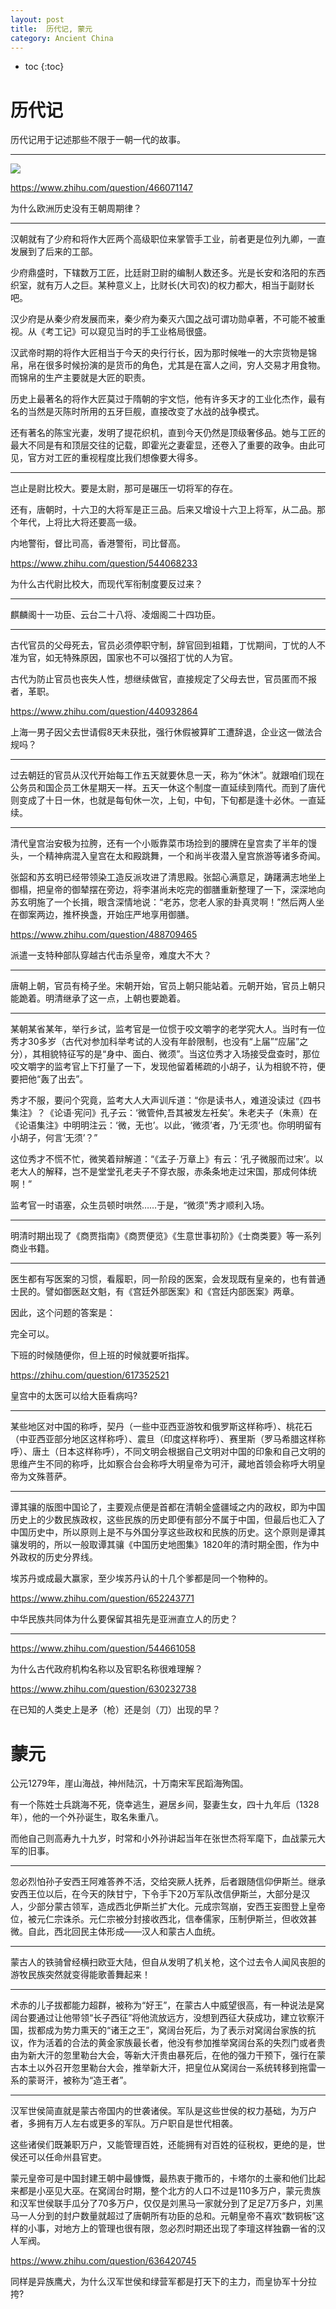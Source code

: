 ```yaml
---
layout: post
title:  历代记, 蒙元
category: Ancient China 
---
```


* toc
{:toc}

# 历代记

历代记用于记述那些不限于一朝一代的故事。

---

![](/images/img5/people.jpg)

https://www.zhihu.com/question/466071147

为什么欧洲历史没有王朝周期律？

---

汉朝就有了少府和将作大匠两个高级职位来掌管手工业，前者更是位列九卿，一直发展到了后来的工部。

少府鼎盛时，下辖数万工匠，比廷尉卫尉的编制人数还多。光是长安和洛阳的东西织室，就有万人之巨。某种意义上，比财长(大司农)的权力都大，相当于副财长吧。

汉少府是从秦少府发展而来，秦少府为秦灭六国之战可谓功勋卓著，不可能不被重视。从《考工记》可以窥见当时的手工业格局很盛。

汉武帝时期的将作大匠相当于今天的央行行长，因为那时候唯一的大宗货物是锦帛，帛在很多时候扮演的是货币的角色，尤其是在富人之间，穷人交易才用食物。而锦帛的生产主要就是大匠的职责。

历史上最著名的将作大匠莫过于隋朝的宇文恺，他有许多天才的工业化杰作，最有名的当然是灭陈时所用的五牙巨舰，直接改变了水战的战争模式。

还有著名的陈宝光妻，发明了提花织机，直到今天仍然是顶级奢侈品。她与工匠的最大不同是有和顶层交往的记载，即霍光之妻霍显，还卷入了重要的政争。由此可见，官方对工匠的重视程度比我们想像要大得多。

---

岂止是尉比校大。要是太尉，那可是碾压一切将军的存在。

还有，唐朝时，十六卫的大将军是正三品。后来又增设十六卫上将军，从二品。那个年代，上将比大将还要高一级。

内地警衔，督比司高，香港警衔，司比督高。

https://www.zhihu.com/question/544068233

为什么古代尉比校大，而现代军衔制度要反过来？

---

麒麟阁十一功臣、云台二十八将、凌烟阁二十四功臣。

---

古代官员的父母死去，官员必须停职守制，辞官回到祖籍，丁忧期间，丁忧的人不准为官，如无特殊原因，国家也不可以强招丁忧的人为官。

古代为防止官员也丧失人性，想继续做官，直接规定了父母去世，官员匿而不报者，革职。

https://www.zhihu.com/question/440932864

上海一男子因父去世请假8天未获批，强行休假被算旷工遭辞退，企业这一做法合规吗？

---

过去朝廷的官员从汉代开始每工作五天就要休息一天，称为“休沐”。就跟咱们现在公务员和国企员工休星期天一样。五天一休这个制度一直延续到隋代。而到了唐代则变成了十日一休，也就是每旬休一次，上旬，中旬，下旬都是逢十必休。一直延续。

---

清代皇宫治安极为拉胯，还有一个小贩靠菜市场捡到的腰牌在皇宫卖了半年的馒头，一个精神病混入皇宫在太和殿跳舞，一个和尚半夜潜入皇宫旅游等诸多奇闻。

张韶和苏玄明已经带领染工造反派攻进了清思殿。张韶心满意足，踌躇满志地坐上御榻，把皇帝的御辇摆在旁边，将李湛尚未吃完的御膳重新整理了一下，深深地向苏玄明施了一个长揖，眼含深情地说：“老苏，您老人家的卦真灵啊！”然后两人坐在御案两边，推杯换盏，开始庄严地享用御膳。

https://www.zhihu.com/question/488709465

派遣一支特种部队穿越古代击杀皇帝，难度大不大？

---

唐朝上朝，官员有椅子坐。宋朝开始，官员上朝只能站着。元朝开始，官员上朝只能跪着。明清继承了这一点，上朝也要跪着。

---

某朝某省某年，举行乡试，监考官是一位惯于咬文嚼字的老学究大人。当时有一位秀才30多岁（古代对参加科举考试的人没有年龄限制，也没有“上届”“应届”之分），其相貌特征写的是“身中、面白、微须”。当这位秀才入场接受盘查时，那位咬文嚼字的监考官上下打量了一下，发现他留着稀疏的小胡子，认为相貌不符，便要把他“轰了出去”。

秀才不服，要问个究竟，监考大人大声训斥道：“你是读书人，难道没读过《四书集注》？《论语·宪问》孔子云：‘微管仲,吾其被发左衽矣’。朱老夫子（朱熹）在《论语集注》中明明注云：‘微，无也’。以此，‘微须’者，乃‘无须’也。你明明留有小胡子，何言‘无须’？”

这位秀才不慌不忙，微笑着辩解道：“《孟子·万章上》有云：‘孔子微服而过宋’。以老大人的解释，岂不是堂堂孔老夫子不穿衣服，赤条条地走过宋国，那成何体统啊！”

监考官一时语塞，众生员顿时哄然……于是，“微须”秀才顺利入场。

---

明清时期出现了《商贾指南》《商贾便览》《生意世事初阶》《士商类要》等一系列商业书籍。

---

医生都有写医案的习惯，看履职，同一阶段的医案，会发现既有皇亲的，也有普通士民的。譬如御医赵文魁，有《宫廷外部医案》和《宫廷内部医案》两章。

因此，这个问题的答案是：

完全可以。

下班的时候随便你，但上班的时候就要听指挥。

https://zhihu.com/question/617352521

皇宫中的太医可以给大臣看病吗?

---

某些地区对中国的称呼，契丹（一些中亚西亚游牧和俄罗斯这样称呼）、桃花石（中亚西亚部分地区这样称呼）、震旦（印度这样称呼）、赛里斯（罗马希腊这样称呼）、唐土（日本这样称呼），不同文明会根据自己文明对中国的印象和自己文明的思维产生不同的称呼，比如察合台会称呼大明皇帝为可汗，藏地首领会称呼大明皇帝为文殊菩萨。

---

谭其骧的版图中国论了，主要观点便是首都在清朝全盛疆域之内的政权，即为中国历史上的少数民族政权，这些民族的历史即便有部分不属于中国，但最后也汇入了中国历史中，所以原则上是不与外国分享这些政权和民族的历史。这个原则是谭其骧发明的，所以一般取谭其骧《中国历史地图集》1820年的清时期全图，作为中外政权的历史分界线。

埃苏丹或成最大赢家，至少埃苏丹认的十几个爹都是同一个物种的。

https://www.zhihu.com/question/652243771

中华民族共同体为什么要保留其祖先是亚洲直立人的历史？

---

https://www.zhihu.com/question/544661058

为什么古代政府机构名称以及官职名称很难理解？

https://www.zhihu.com/question/630232738

在已知的人类史上是矛（枪）还是剑（刀）出现的早？

# 蒙元

公元1279年，崖山海战，神州陆沉，十万南宋军民蹈海殉国。

有一个陈姓士兵跳海不死，侥幸逃生，避居乡间，娶妻生女，四十九年后（1328年），他的一个外孙诞生，取名朱重八。

而他自己则高寿九十九岁，时常和小外孙讲起当年在张世杰将军麾下，血战蒙元大军的旧事。

---

忽必烈怕孙子安西王阿难答养不活，交给突厥人抚养，后者跟随信仰伊斯兰。继承安西王位以后，在今天的陕甘宁，下令手下20万军队改信伊斯兰，大部分是汉人，少部分蒙古领军，造成西北伊斯兰扩大化。元成宗驾崩，安西王妄图登上皇帝位，被元仁宗诛杀。元仁宗被分封接收西北，信奉儒家，压制伊斯兰，但收效甚微。自此，西北回民主体形成——汉人和蒙古人血统。

---

蒙古人的铁骑曾经横扫欧亚大陆，但自从发明了机关枪，这个过去令人闻风丧胆的游牧民族突然就变得能歌善舞起来！

---

术赤的儿子拔都能力超群，被称为“好王”，在蒙古人中威望很高，有一种说法是窝阔台要通过让他带领“长子西征”将他流放远方，没想到西征大获成功，建立钦察汗国，拔都成为势力熏天的“诸王之王”，窝阔台死后，为了表示对窝阔台家族的抗议，作为活着的合法的黄金家族最长者，他没有参加推举窝阔台系的失烈门或者贵由为新大汗的忽里勒台大会，等新大汗贵由暴死后，在他的强力干预下，强行在蒙古本土以外召开忽里勒台大会，推举新大汗，把皇位从窝阔台一系统转移到拖雷一系的蒙哥汗，被称为“造王者”。

---

汉军世侯简直就是蒙古帝国内的世袭诸侯。军队是这些世侯的权力基础，为万户者，多拥有万人左右或更多的军队。万户职自是世代相袭。

这些诸侯们既兼职万户，又能管理百姓，还能拥有对百姓的征税权，更绝的是，世侯还可以任命州县官吏。

蒙元皇帝可是中国封建王朝中最慷慨，最热衷于撒币的，卡塔尔的土豪和他们比起来都是小巫见大巫。在窝阔台时期，整个北方的人口不过是110多万户，蒙元贵族和汉军世侯联手瓜分了70多万户，仅仅是刘黑马一家就分到了足足7万多户，刘黑马一人分到的封户数量就超过了唐朝所有功臣的总和。元朝皇帝不喜欢“数铜板”这样的小事，对地方上的管理也很有限，忽必烈时期还出现了李璮这样独霸一省的汉人军阀。

https://www.zhihu.com/question/636420745

同样是异族鹰犬，为什么汉军世侯和绿营军都是打天下的主力，而皇协军十分拉挎?
